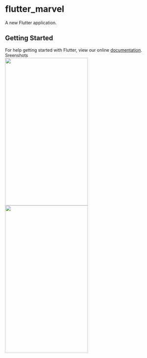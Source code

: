 # flutter_marvel

A new Flutter application.

## Getting Started

For help getting started with Flutter, view our online
[documentation](https://flutter.io/).
<br>
Sreenshots<br>
<img src="https://user-images.githubusercontent.com/24698014/44404813-5f188800-a575-11e8-9422-32d16bf215e4.png" width="270" height="480">
<img src="https://user-images.githubusercontent.com/24698014/44405409-ca168e80-a576-11e8-85bb-0faf3ce14f3d.png" width="270" height="480">

